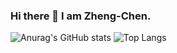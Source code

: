 ### Hi there 👋 I am Zheng-Chen.
![Anurag's GitHub stats](https://github-readme-stats.vercel.app/api?username=YZCUS&theme=vue-dark&show_icons=true)
![Top Langs](https://github-readme-stats.vercel.app/api/top-langs/?username=YZCUS&theme=vue-dark&show_icons=true)




<!--
**YZCUS/YZCUS** is a ✨ _special_ ✨ repository because its `README.md` (this file) appears on your GitHub profile.

Here are some ideas to get you started:

- 🔭 I’m currently working on ...
- 🌱 I’m currently learning ...
- 👯 I’m looking to collaborate on ...
- 🤔 I’m looking for help with ...
- 💬 Ask me about ...
- 📫 How to reach me: ...
- 😄 Pronouns: ...
- ⚡ Fun fact: ...
-->
